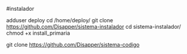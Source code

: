 #instalador

adduser deploy
cd /home/deploy/
git clone https://github.com/Disapper/sistema-instalador
cd sistema-instalador/
chmod +x install_primaria 

git clone https://github.com/Disapper/sistema-codigo
 
